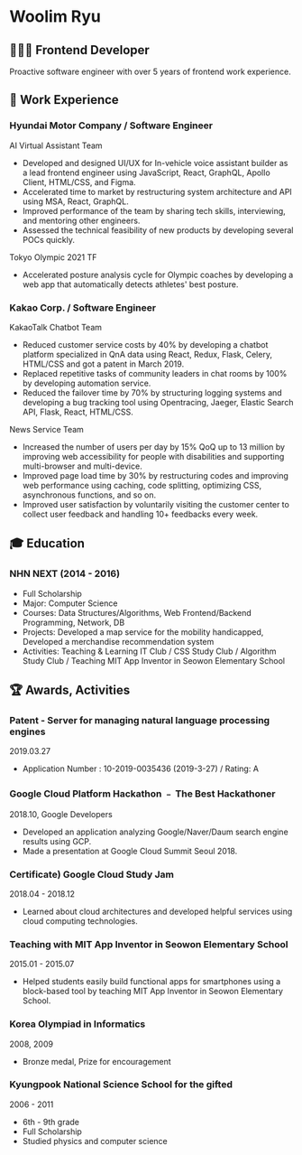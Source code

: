 # Woolim Ryu
## 👩🏻‍💻 Frontend Developer
Proactive software engineer with over 5 years of frontend work experience.


## 💼 Work Experience
### Hyundai Motor Company / Software Engineer
AI Virtual Assistant Team
- Developed and designed UI/UX for In-vehicle voice assistant builder as a lead frontend engineer using JavaScript, React, GraphQL, Apollo Client, HTML/CSS, and Figma.
- Accelerated time to market by restructuring system architecture and API using MSA, React, GraphQL.
- Improved performance of the team by sharing tech skills, interviewing, and mentoring other engineers.
- Assessed the technical feasibility of new products by developing several POCs quickly.

Tokyo Olympic 2021 TF
- Accelerated posture analysis cycle for Olympic coaches by developing a web app that automatically detects athletes' best posture.

### Kakao Corp. / Software Engineer
KakaoTalk Chatbot Team
- Reduced customer service costs by 40% by developing a chatbot platform specialized in QnA data using React, Redux, Flask, Celery, HTML/CSS and got a patent in March 2019.
- Replaced repetitive tasks of community leaders in chat rooms by 100% by developing automation service.
- Reduced the failover time by 70% by structuring logging systems and developing a bug tracking tool using Opentracing, Jaeger, Elastic Search API, Flask, React, HTML/CSS.

News Service Team
- Increased the number of users per day by 15% QoQ up to 13 million by improving web accessibility for people with disabilities and supporting multi-browser and multi-device.
- Improved page load time by 30% by restructuring codes and improving web performance using caching, code splitting, optimizing CSS, asynchronous functions, and so on.
- Improved user satisfaction by voluntarily visiting the customer center to collect user feedback and handling 10+ feedbacks every week.

## 🎓 Education
### NHN NEXT (2014 - 2016)
- Full Scholarship
- Major: Computer Science
- Courses: Data Structures/Algorithms, Web Frontend/Backend Programming, Network, DB
- Projects: Developed a map service for the mobility handicapped, Developed a merchandise recommendation system
- Activities: Teaching & Learning IT Club / CSS Study Club / Algorithm Study Club / Teaching MIT App Inventor in Seowon Elementary School

## 🏆 Awards, Activities
### Patent - Server for managing natural language processing engines 
2019.03.27
- Application Number : 10-2019-0035436 (2019-3-27) / Rating: A

### Google Cloud Platform Hackathon ﹣ The Best Hackathoner
2018.10, Google Developers
- Developed an application analyzing Google/Naver/Daum search engine results using GCP.
- Made a presentation at Google Cloud Summit Seoul 2018.

### Certificate) Google Cloud Study Jam
2018.04 - 2018.12
- Learned about cloud architectures and developed helpful services using cloud computing technologies.

### Teaching with MIT App Inventor in Seowon Elementary School
2015.01 - 2015.07
- Helped students easily build functional apps for smartphones using a block-based tool by teaching MIT App Inventor in Seowon Elementary School.

### Korea Olympiad in Informatics
2008, 2009
- Bronze medal, Prize for encouragement

### Kyungpook National Science School for the gifted
2006 - 2011
- 6th - 9th grade
- Full Scholarship
- Studied physics and computer science
